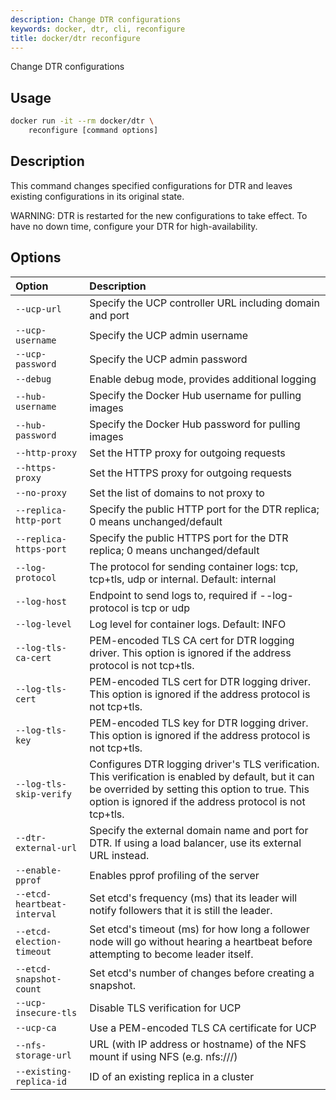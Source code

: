 ```yaml
---
description: Change DTR configurations
keywords: docker, dtr, cli, reconfigure
title: docker/dtr reconfigure
---
```

Change DTR configurations

## Usage

```bash
docker run -it --rm docker/dtr \
    reconfigure [command options]
```

## Description

This command changes specified configurations for DTR and leaves existing configurations in its original state.

WARNING: DTR is restarted for the new configurations to take effect. To have no down time, configure your DTR for high-availability.

## Options

| Option                      | Description                                                                                                                                                                                                       |
|:--------------------------- |:----------------------------------------------------------------------------------------------------------------------------------------------------------------------------------------------------------------- |
| `--ucp-url`                 | Specify the UCP controller URL including domain and port                                                                                                                                                          |
| `--ucp-username`            | Specify the UCP admin username                                                                                                                                                                                    |
| `--ucp-password`            | Specify the UCP admin password                                                                                                                                                                                    |
| `--debug`                   | Enable debug mode, provides additional logging                                                                                                                                                                    |
| `--hub-username`            | Specify the Docker Hub username for pulling images                                                                                                                                                                |
| `--hub-password`            | Specify the Docker Hub password for pulling images                                                                                                                                                                |
| `--http-proxy`              | Set the HTTP proxy for outgoing requests                                                                                                                                                                          |
| `--https-proxy`             | Set the HTTPS proxy for outgoing requests                                                                                                                                                                         |
| `--no-proxy`                | Set the list of domains to not proxy to                                                                                                                                                                           |
| `--replica-http-port`       | Specify the public HTTP port for the DTR replica; 0 means unchanged/default                                                                                                                                       |
| `--replica-https-port`      | Specify the public HTTPS port for the DTR replica; 0 means unchanged/default                                                                                                                                      |
| `--log-protocol`            | The protocol for sending container logs: tcp, tcp+tls, udp or internal. Default: internal                                                                                                                         |
| `--log-host`                | Endpoint to send logs to, required if --log-protocol is tcp or udp                                                                                                                                                |
| `--log-level`               | Log level for container logs. Default: INFO                                                                                                                                                                       |
| `--log-tls-ca-cert`         | PEM-encoded TLS CA cert for DTR logging driver. This option is ignored if the address protocol is not tcp+tls.                                                                                                    |
| `--log-tls-cert`            | PEM-encoded TLS cert for DTR logging driver. This option is ignored if the address protocol is not tcp+tls.                                                                                                       |
| `--log-tls-key`             | PEM-encoded TLS key for DTR logging driver. This option is ignored if the address protocol is not tcp+tls.                                                                                                        |
| `--log-tls-skip-verify`     | Configures DTR logging driver's TLS verification. This verification is enabled by default, but it can be overrided by setting this option to true. This option is ignored if the address protocol is not tcp+tls. |
| `--dtr-external-url`        | Specify the external domain name and port for DTR. If using a load balancer, use its external URL instead.                                                                                                        |
| `--enable-pprof`            | Enables pprof profiling of the server                                                                                                                                                                             |
| `--etcd-heartbeat-interval` | Set etcd's frequency (ms) that its leader will notify followers that it is still the leader.                                                                                                                      |
| `--etcd-election-timeout`   | Set etcd's timeout (ms) for how long a follower node will go without hearing a heartbeat before attempting to become leader itself.                                                                               |
| `--etcd-snapshot-count`     | Set etcd's number of changes before creating a snapshot.                                                                                                                                                          |
| `--ucp-insecure-tls`        | Disable TLS verification for UCP                                                                                                                                                                                  |
| `--ucp-ca`                  | Use a PEM-encoded TLS CA certificate for UCP                                                                                                                                                                      |
| `--nfs-storage-url`         | URL (with IP address or hostname) of the NFS mount if using NFS (e.g. nfs://<ip address>/<mount point>)                                                                                                           |
| `--existing-replica-id`     | ID of an existing replica in a cluster                                                                                                                                                                            |